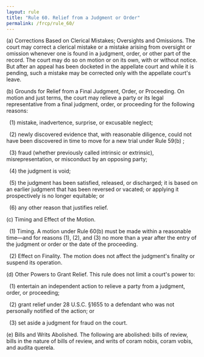 ```yaml
---
layout: rule
title: "Rule 60. Relief from a Judgment or Order"
permalink: /frcp/rule_60/
---
```


(a) Corrections Based on Clerical Mistakes; Oversights and Omissions. The court may correct a clerical mistake or a mistake arising from oversight or omission whenever one is found in a judgment, order, or other part of the record. The court may do so on motion or on its own, with or without notice. But after an appeal has been docketed in the appellate court and while it is pending, such a mistake may be corrected only with the appellate court's leave.


(b) Grounds for Relief from a Final Judgment, Order, or Proceeding. On motion and just terms, the court may relieve a party or its legal representative from a final judgment, order, or proceeding for the following reasons:


&nbsp;&nbsp;(1) mistake, inadvertence, surprise, or excusable neglect;


&nbsp;&nbsp;(2) newly discovered evidence that, with reasonable diligence, could not have been discovered in time to move for a new trial under Rule 59(b) ;


&nbsp;&nbsp;(3) fraud (whether previously called intrinsic or extrinsic), misrepresentation, or misconduct by an opposing party;


&nbsp;&nbsp;(4) the judgment is void;


&nbsp;&nbsp;(5) the judgment has been satisfied, released, or discharged; it is based on an earlier judgment that has been reversed or vacated; or applying it prospectively is no longer equitable; or


&nbsp;&nbsp;(6) any other reason that justifies relief.


(c) Timing and Effect of the Motion.


&nbsp;&nbsp;(1) Timing. A motion under Rule 60(b) must be made within a reasonable time—and for reasons (1), (2), and (3) no more than a year after the entry of the judgment or order or the date of the proceeding.


&nbsp;&nbsp;(2) Effect on Finality. The motion does not affect the judgment's finality or suspend its operation.


(d) Other Powers to Grant Relief. This rule does not limit a court's power to:


&nbsp;&nbsp;(1) entertain an independent action to relieve a party from a judgment, order, or proceeding;


&nbsp;&nbsp;(2) grant relief under 28 U.S.C. §1655 to a defendant who was not personally notified of the action; or


&nbsp;&nbsp;(3) set aside a judgment for fraud on the court.


(e) Bills and Writs Abolished. The following are abolished: bills of review, bills in the nature of bills of review, and writs of coram nobis, coram vobis, and audita querela.
